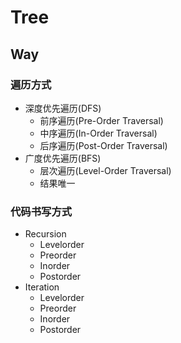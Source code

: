 # Tree

## Way

### 遍历方式

* 深度优先遍历\(DFS\)
  * 前序遍历\(Pre-Order Traversal\)
  * 中序遍历\(In-Order Traversal\)
  * 后序遍历\(Post-Order Traversal\)
* 广度优先遍历\(BFS\)
  * 层次遍历\(Level-Order Traversal\)
  * 结果唯一



### 代码书写方式

* Recursion
  * Levelorder
  * Preorder
  * Inorder
  * Postorder
* Iteration
  * Levelorder
  * Preorder
  * Inorder
  * Postorder



